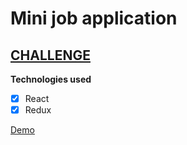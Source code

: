 # Mini job application
## [CHALLENGE](https://www.frontendmentor.io/challenges/job-listings-with-filtering-ivstIPCt)

**Technologies used**

- [x] React
- [x] Redux

[Demo]()
